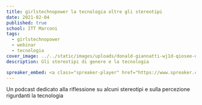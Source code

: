 ```yaml
---
title: girlstechnopower la tecnologia oltre gli stereotipi
date: 2021-02-04
published: true
school: ITT Marconi
tags:
  - girlstechnopower
  - webinar
  - tecnologia
cover_image: ../../static/images/uploads/donald-giannatti-wj1d-qiosee-unsplash.jpg
description: Gli stereotipi di genere e la tecnologia

spreaker_embed: <a class="spreaker-player" href="https://www.spreaker.com/s/1aeAFQK5Y8zu" data-resource="show_key=1aeAFQK5Y8zu" data-width="100%" data-height="200px" data-theme="dark" data-playlist="true" data-playlist-continuous="false" data-autoplay="false" data-live-autoplay="false" data-chapters-image="true" data-episode-image-position="right" data-hide-logo="false" data-hide-likes="false" data-hide-comments="false" data-hide-sharing="false" data-hide-download="true">Listen to "La tecnologia oltre gli stereotipi" on Spreaker.</a>
---
```

Un podcast dedicato alla riflessione su alcuni stereotipi e sulla percezione rigurdanti la tecnologia